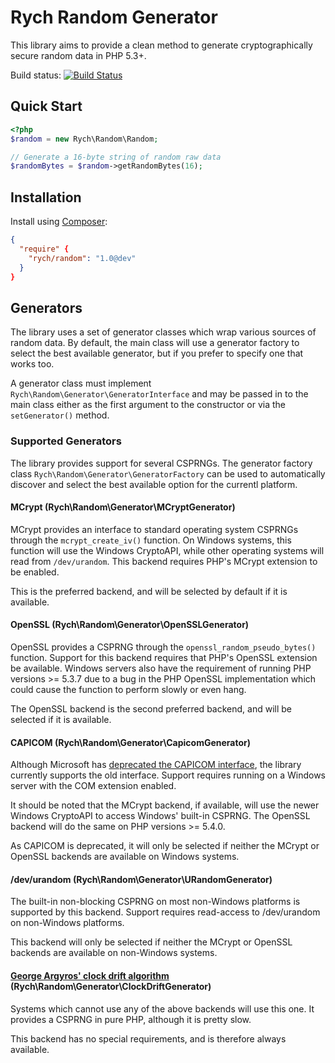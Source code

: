 Rych Random Generator
=====================

This library aims to provide a clean method to generate cryptographically secure
random data in PHP 5.3+.

Build status: [![Build Status](https://travis-ci.org/rchouinard/rych-random.png?branch=master)](https://travis-ci.org/rchouinard/rych-random)


Quick Start
-----------

```php
<?php
$random = new Rych\Random\Random;

// Generate a 16-byte string of random raw data
$randomBytes = $random->getRandomBytes(16);
```


Installation
------------

Install using [Composer](http://getcomposer.org/):
```json
{
  "require" {
    "rych/random": "1.0@dev"
  }
}
```


Generators
----------

The library uses a set of generator classes which wrap various sources of random
data. By default, the main class will use a generator factory to select the best
available generator, but if you prefer to specify one that works too.

A generator class must implement `Rych\Random\Generator\GeneratorInterface` and
may be passed in to the main class either as the first argument to the
constructor or via the `setGenerator()` method.


### Supported Generators

The library provides support for several CSPRNGs. The generator factory class
`Rych\Random\Generator\GeneratorFactory` can be used to automatically discover
and select the best available option for the currentl platform.

#### MCrypt (Rych\Random\Generator\MCryptGenerator)

MCrypt provides an interface to standard operating system CSPRNGs through the
`mcrypt_create_iv()` function. On Windows systems, this function will use the
Windows CryptoAPI, while other operating systems will read from `/dev/urandom`.
This backend requires PHP's MCrypt extension to be enabled.

This is the preferred backend, and will be selected by default if it is
available.

#### OpenSSL (Rych\Random\Generator\OpenSSLGenerator)

OpenSSL provides a CSPRNG through the `openssl_random_pseudo_bytes()` function.
Support for this backend requires that PHP's OpenSSL extension be available.
Windows servers also have the requirement of running PHP versions >= 5.3.7 due
to a bug in the PHP OpenSSL implementation which could cause the function to
perform slowly or even hang.

The OpenSSL backend is the second preferred backend, and will be selected if it
is available.

#### CAPICOM (Rych\Random\Generator\CapicomGenerator)

Although Microsoft has [deprecated the CAPICOM interface](http://blogs.msdn.com/b/karinm/archive/2009/01/19/capicom-dll-removed-from-windows-sdk-for-windows-7.aspx),
the library currently supports the old interface. Support requires running on
a Windows server with the COM extension enabled.

It should be noted that the MCrypt backend, if available, will use the newer
Windows CryptoAPI to access Windows' built-in CSPRNG. The OpenSSL backend will
do the same on PHP versions >= 5.4.0.

As CAPICOM is deprecated, it will only be selected if neither the MCrypt or
OpenSSL backends are available on Windows systems.

#### /dev/urandom (Rych\Random\Generator\URandomGenerator)

The built-in non-blocking CSPRNG on most non-Windows platforms is supported
by this backend. Support requires read-access to /dev/urandom on non-Windows
platforms.

This backend will only be selected if neither the MCrypt or OpenSSL backends are
available on non-Windows systems.

#### [George Argyros' clock drift algorithm](https://github.com/GeorgeArgyros/Secure-random-bytes-in-PHP) (Rych\Random\Generator\ClockDriftGenerator)

Systems which cannot use any of the above backends will use this one. It
provides a CSPRNG in pure PHP, although it is pretty slow.

This backend has no special requirements, and is therefore always available.
